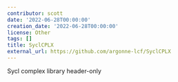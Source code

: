 ```yaml
---
contributor: scott
date: '2022-06-28T00:00:00'
creation_date: '2022-06-28T00:00:00'
license: Other
tags: []
title: SyclCPLX
external_url: https://github.com/argonne-lcf/SyclCPLX
---
```


Sycl complex library header-only
